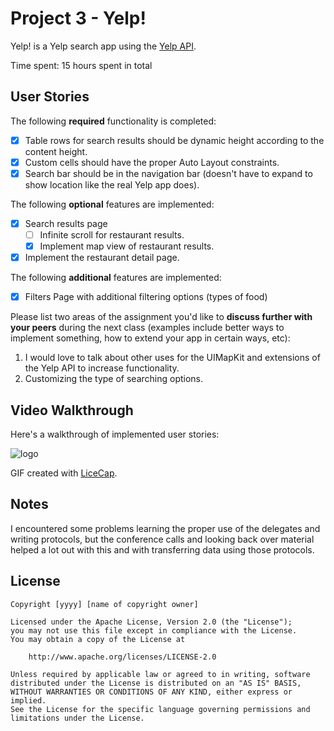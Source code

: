 # Project 3 - Yelp!

Yelp! is a Yelp search app using the [Yelp API](http://www.yelp.com/developers/documentation/v2/search_api).

Time spent: 15 hours spent in total

## User Stories

The following **required** functionality is completed:

- [X] Table rows for search results should be dynamic height according to the content height.
- [X] Custom cells should have the proper Auto Layout constraints.
- [X] Search bar should be in the navigation bar (doesn't have to expand to show location like the real Yelp app does).

The following **optional** features are implemented:

- [X] Search results page
   - [ ] Infinite scroll for restaurant results.
   - [X] Implement map view of restaurant results.
- [X] Implement the restaurant detail page.

The following **additional** features are implemented:

- [X] Filters Page with additional filtering options (types of food)

Please list two areas of the assignment you'd like to **discuss further with your peers** during the next class (examples include better ways to implement something, how to extend your app in certain ways, etc):

1. I would love to talk about other uses for the UIMapKit and extensions of the Yelp API to increase functionality.
2. Customizing the type of searching options.

## Video Walkthrough 

Here's a walkthrough of implemented user stories:

![logo](https://github.com/changrif/Yelp/blob/master/Yelp/yelp.gif)

GIF created with [LiceCap](http://www.cockos.com/licecap/).

## Notes

I encountered some problems learning the proper use of the delegates and writing protocols, but the conference calls and looking back over material helped a lot out with this and with transferring data using those protocols.

## License

    Copyright [yyyy] [name of copyright owner]

    Licensed under the Apache License, Version 2.0 (the "License");
    you may not use this file except in compliance with the License.
    You may obtain a copy of the License at

        http://www.apache.org/licenses/LICENSE-2.0

    Unless required by applicable law or agreed to in writing, software
    distributed under the License is distributed on an "AS IS" BASIS,
    WITHOUT WARRANTIES OR CONDITIONS OF ANY KIND, either express or implied.
    See the License for the specific language governing permissions and
    limitations under the License.
